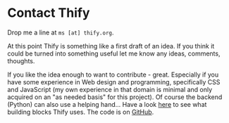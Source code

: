 Contact Thify
=============

Drop me a line at `ms [at] thify.org`. 

At this point Thify is something like a first draft of an idea. If you think it could be turned into something useful let me know any ideas, comments, thoughts. 

If you like the idea enough to want to contribute - great. Especially if you have some experience in Web design and programming, specifically CSS and JavaScript (my own experience in that domain is minimal and only acquired on an "as needed basis" for this project). Of course the backend (Python) can also use a helping hand... Have a look [here](thify-how#thify-how-technology) to see what building blocks Thify uses. The code is on [GitHub](https://github.com/ms8r/alyosha).
